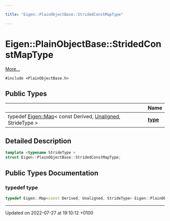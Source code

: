 ```yaml
---

title: "Eigen::PlainObjectBase::StridedConstMapType"

---
```


# Eigen::PlainObjectBase::StridedConstMapType



 [More...](#detailed-description)


`#include <PlainObjectBase.h>`

## Public Types

|                | Name           |
| -------------- | -------------- |
| typedef <a href="http://example.org/classes/classeigen_1_1map/">Eigen::Map</a>< const Derived, <a href="http://example.org/namespaces/namespaceeigen/#enumvalue-unaligned">Unaligned</a>, StrideType > | **[type](http://example.org/classes/structeigen_1_1plainobjectbase_1_1stridedconstmaptype/#typedef-type)**  |

## Detailed Description

```cpp
template <typename StrideType >
struct Eigen::PlainObjectBase::StridedConstMapType;
```

## Public Types Documentation

### typedef type

```cpp
typedef Eigen::Map<const Derived, Unaligned, StrideType> Eigen::PlainObjectBase< Derived >::StridedConstMapType< StrideType >::type;
```


-------------------------------

Updated on 2022-07-27 at 19:10:12 +0100